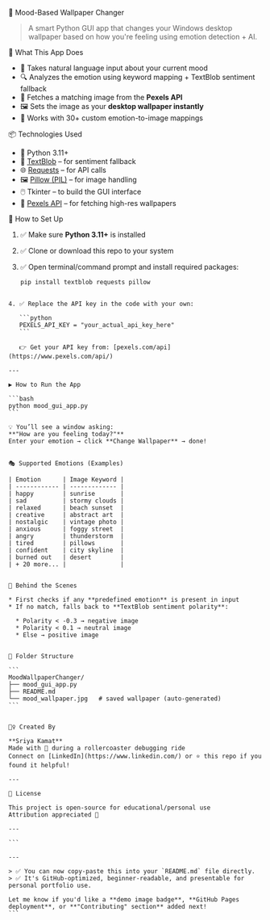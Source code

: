 🌈 Mood-Based Wallpaper Changer

> A smart Python GUI app that changes your Windows desktop wallpaper based on how you're feeling using emotion detection + AI.


 📌 What This App Does

- 🎯 Takes natural language input about your current mood
- 🔍 Analyzes the emotion using keyword mapping + TextBlob sentiment fallback
- 🌄 Fetches a matching image from the **Pexels API**
- 🖼️ Sets the image as your **desktop wallpaper instantly**
- 🧠 Works with 30+ custom emotion-to-image mappings


📦 Technologies Used

- 🐍 Python 3.11+
- 🧠 [TextBlob](https://textblob.readthedocs.io/en/dev/) – for sentiment fallback
- 🌐 [Requests](https://pypi.org/project/requests/) – for API calls
- 🖼️ [Pillow (PIL)](https://pillow.readthedocs.io/en/stable/) – for image handling
- 🖱️ Tkinter – to build the GUI interface
- 📸 [Pexels API](https://www.pexels.com/api/) – for fetching high-res wallpapers


🔧 How to Set Up

1. ✅ Make sure **Python 3.11+** is installed
2. ✅ Clone or download this repo to your system
3. ✅ Open terminal/command prompt and install required packages:

   ```bash
   pip install textblob requests pillow
````

4. ✅ Replace the API key in the code with your own:

   ```python
   PEXELS_API_KEY = "your_actual_api_key_here"
   ```

   👉 Get your API key from: [pexels.com/api](https://www.pexels.com/api/)

---

▶️ How to Run the App

```bash
python mood_gui_app.py
```

💡 You’ll see a window asking:
**"How are you feeling today?"**
Enter your emotion → click **Change Wallpaper** → done!


🎭 Supported Emotions (Examples)

| Emotion      | Image Keyword |
| ------------ | ------------- |
| happy        | sunrise       |
| sad          | stormy clouds |
| relaxed      | beach sunset  |
| creative     | abstract art  |
| nostalgic    | vintage photo |
| anxious      | foggy street  |
| angry        | thunderstorm  |
| tired        | pillows       |
| confident    | city skyline  |
| burned out   | desert        |
| + 20 more... |               |


🧠 Behind the Scenes

* First checks if any **predefined emotion** is present in input
* If no match, falls back to **TextBlob sentiment polarity**:

  * Polarity < -0.3 → negative image
  * Polarity < 0.1 → neutral image
  * Else → positive image


📂 Folder Structure

```
MoodWallpaperChanger/
├── mood_gui_app.py
├── README.md
└── mood_wallpaper.jpg   # saved wallpaper (auto-generated)
```


🙋‍♀️ Created By

**Sriya Kamat**
Made with 💚 during a rollercoaster debugging ride
Connect on [LinkedIn](https://www.linkedin.com/) or ⭐ this repo if you found it helpful!

---

📜 License

This project is open-source for educational/personal use
Attribution appreciated 🌱

---

```

---

> ✅ You can now copy-paste this into your `README.md` file directly.  
> ✅ It's GitHub-optimized, beginner-readable, and presentable for personal portfolio use.

Let me know if you'd like a **demo image badge**, **GitHub Pages deployment**, or **"Contributing" section** added next!
```

